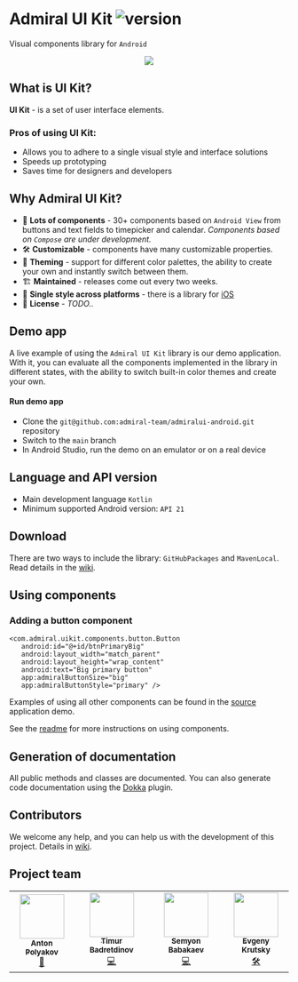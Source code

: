 # Admiral UI Kit ![version](https://img.shields.io/badge/dynamic/json.svg?label=release&url=https://raw.githubusercontent.com/admiral-team/admiralui-android/main/version.json&query=$.external_version)

Visual components library for `Android`

<p align="center">
<img src="/docs/readme-preview.gif?raw=true" align="middle">
</p>

## What is UI Kit?
**UI Kit** - is a set of user interface elements.

### Pros of using UI Kit:
- Allows you to adhere to a single visual style and interface solutions
- Speeds up prototyping
- Saves time for designers and developers

## Why Admiral UI Kit?

- 💎 **Lots of components** - 30+ components based on `Android View` from buttons and text fields to timepicker and calendar. *Components based on `Compose` are under development.*
- 🛠 **Customizable** - components have many customizable properties.
- 🎨 **Theming** - support for different color palettes, the ability to create your own and instantly switch between them.
- 🏗 **Maintained** - releases come out every two weeks.
- 📱 **Single style across platforms** - there is a library for [iOS](https://github.com/admiral-team/admiralui-ios)
- 📄 **License** - *TODO..*

## Demo app
A live example of using the `Admiral UI Kit` library is our demo application. With it, you can evaluate all the components implemented in the library in different states, with the ability to switch built-in color themes and create your own.

#### Run demo app
- Clone the `git@github.com:admiral-team/admiralui-android.git` repository
- Switch to the `main` branch
- In Android Studio, run the demo on an emulator or on a real device

## Language and API version
- Main development language `Kotlin`
- Minimum supported Android version: `API 21`

## Download
There are two ways to include the library: `GitHubPackages` and `MavenLocal`.
Read details in the [wiki](https://github.com/admiral-team/admiralui-android/wiki/Download).

## Using components

### Adding a button component
```
<com.admiral.uikit.components.button.Button
   android:id="@+id/btnPrimaryBig"
   android:layout_width="match_parent"
   android:layout_height="wrap_content"
   android:text="Big primary button"
   app:admiralButtonSize="big"
   app:admiralButtonStyle="primary" />
```

Examples of using all other components can be found in the [source](https://github.com/admiral-team/admiralui-android/tree/develop/demo) application demo.

See the [readme](docs/COMPONENTS_USAGE.md) for more instructions on using components.

## Generation of documentation
All public methods and classes are documented. You can also generate code documentation using the [Dokka](https://github.com/Kotlin/dokka) plugin.

## Contributors
We welcome any help, and you can help us with the development of this project. Details in [wiki](https://github.com/admiral-team/admiralui-android/wiki/Contributors).

## Project team
<table>
  <tr>
    <td align="center"><a href="https://github.com/ton252"><img src="https://avatars.githubusercontent.com/u/13065321?v=4" width="80px;" alt="" /><br /><sub><b>Anton Polyakov</b></sub></a><br /><a href="https://github.com/admiral-team/admiralui-android/commits?author=ton252" title="Code">👑</a></td>
    <td align="center"><a href="https://github.com/timbaton"><img src="https://avatars.githubusercontent.com/u/20974161?v=4" width="80px;" alt="" /><br /><sub><b>Timur Badretdinov </b></sub></a><br /><a href="https://github.com/admiral-team/admiralui-android/commits?author=timbaton" title="Code">💻</a></td>
    <td align="center"><a href="https://github.com/Samuel-Unknown"><img src="https://avatars.githubusercontent.com/u/4298267?v=4" width="80px;" alt="" /><br /><sub><b>Semyon Babakaev</b></sub></a><br /><a href="https://github.com/admiral-team/admiralui-android/commits?author=Samuel-Unknown" title="Code">💻</a></td>
    <td align="center"><a href="https://github.com/Evgeniy-93"><img src="https://avatars.githubusercontent.com/u/101252323?v=4" width="80px;" alt="" /><br /><sub><b>Evgeny Krutsky</b></sub></a><br /><a href="https://github.com/admiral-team/admiralui-android/commits?author=Evgeniy-93" title="Code">🛠</a></td>
  </tr>
</table>
